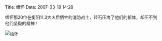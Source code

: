 Title: 缅怀
Date: 2007-03-18 14:28

<p> </p> 
<p> 缅怀那20位在衡阳11.3大火后牺牲的消防战士，砖石压垮了他们的躯体，却压不到他们坚毅的精神！</p> 
<p><img src="http://simg.sinajs.cn/blog7style/images/common/sg_trans.gif"  real_src="http://img.shangdu.com/images/newsimg/2004-04/15_08_1078.jpg"  alt="缅怀"  title="缅怀"  style="max-width:500px;"  /></p>
